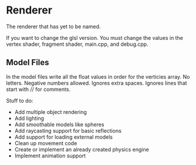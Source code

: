# Renderer
The renderer that has yet to be named.

If you want to change the glsl version. You must change the values in the vertex shader, fragment shader, main.cpp, and debug.cpp.

## Model Files
In the model files write all the float values in order for the verticies array.
No letters.
Negative numbers allowed.
Ignores extra spaces.
Ignores lines that start with // for comments.

Stuff to do:
* Add multiple object rendering
* Add lighting
* Add smoothable models like spheres
* Add raycasting support for basic reflections
* Add support for loading external models
* Clean up movement code
* Create or implement an already created physics engine
* Implement animation support

